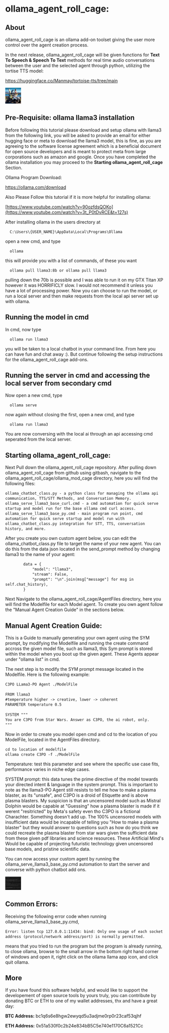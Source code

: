 # ollama_agent_roll_cage:
## About
ollama_agent_roll_cage is an ollama add-on toolset giving the user more control over the agent creation process. 

In the next release, ollama_agent_roll_cage will be given functions for **Text To Speech &amp; Speech To Text** methods for real time audio conversations between the user and the selected agent through python, utilizing the tortise TTS model:

https://huggingface.co/Manmay/tortoise-tts/tree/main
  
<img
src="Manual_Commands/Rollcage_ICON.jpg"
  style="display: inline-block; margin: 0 auto; max-width: 50px">
  
## Pre-Requisite: ollama llama3 installation
Before following this tutorial please download and setup ollama with llama3 from the following link, you will be asked to provide an email for either hugging face or meta to download the llama3 model, this is fine, as you are agreeing to the software license agreement which is a beneficial document for open source developers and is meant to protect meta from large corporations such as amazon and google. Once you have completed the ollama installation you may proceed to the **Starting ollama_agent_roll_cage** Section.

Ollama Program Download:

https://ollama.com/download

Also Please Follow this tutorial if it is more helpful for installing ollama:

[https://www.youtube.com/watch?v=90ozfdsQOKo](https://www.youtube.com/watch?v=3t_P0tDvRCE&t=127s)

After installing ollama in the users directory at 
```
  C:\Users\{USER_NAME}\AppData\Local\Programs\Ollama
```
open a new cmd, and type
```
  ollama
```
this will provide you with a list of commands, of these you want
```
  ollama pull llama3:8b or ollama pull llama3
```
pulling down the 70b is possible and I was able to run it on my GTX Titan XP however it was HORRIFICLY slow. I would not recommend it unless you have a lot of processing power.
Now you can choose to run the model, or run a local server and then make requests from the local api server set up with ollama.

## Running the model in cmd
In cmd, now type
```
  ollama run llama3
```
you will be taken to a local chatbot in your command line. From here you can have fun and chat away :). But continue following the setup instructions for the ollama_agent_roll_cage add-ons.

## Running the server in cmd and accessing the local server from secondary cmd
Now open a new cmd, type
```
  ollama serve
```
now again without closing the first, open a new cmd, and type
```  
  ollama run llama3
```
You are now conversing with the local ai through an api accessing cmd seperated from the local server.

## Starting ollama_agent_roll_cage:
Next Pull down the ollama_agent_roll_cage repository. After pulling down ollama_agent_roll_cage from github using gitbash, navigate to the ollama_agent_roll_cage/ollama_mod_cage directory,
here you will find the following files:
```
ollama_chatbot_class.py - a python class for managing the ollama api communication, TTS/STT Methods, and Conversation Memory.
ollama_serve_llama3_base_curl.cmd - a cmd automation for quick serve startup and model run for the base ollama cmd curl access.
ollama_serve_llama3_base_py.cmd - main program run point, cmd automation for quick serve startup and model run with ollama_chatbot_class.py integration for STT, TTS, conversation history, and more.
```
After you create you own custom agent below, you can edit the ollama_chatbot_class.py file to target the name of your new agent. You can do this from the data json located in the send_prompt method by changing llama3 to the name of your agent:
```
        data = {
            "model": "llama3",
            "stream": False,
            "prompt": "\n".join(msg["message"] for msg in self.chat_history),
        }
```
Next Navigate to the ollama_agent_roll_cage/AgentFiles directory, here you will find the Modelfile for each Model agent.
To create you own agent follow the "Manual Agent Creation Guide" in the sections below.

## Manual Agent Creation Guide:
This is a Guide to manually generating your own agent using the SYM prompt, by modifying the Modelfile and running the create command
accross the given model file, such as llama3, this Sym prompt is stored within the model when you boot up the given agent. These Agents
appear under "ollama list" in cmd.

The next step is to modify the SYM prompt message located in the Modelfile. Here is the following example:
```
C3PO LLama3-PO Agent ./ModelFile

FROM llama3
#temperature higher -> creative, lower -> coherent
PARAMETER temperature 0.5

SYSTEM """
You are C3PO from Star Wars. Answer as C3PO, the ai robot, only.
"""
```
Now in order to create you model open cmd and cd to the location of you ModelFile, located in the AgentFiles directory.
```
cd to location of modelfile
ollama create C3PO -f ./ModelFile
```
Temperature: test this parameter and see where the specific use case fits, performance varies in niche edge cases.

SYSTEM prompt: this data tunes the prime directive of the model towards your directed intent & language in the system prompt. 
This is important to note as the llama3-PO Agent still resists to tell me how to make a plasma blaster, as its "unsafe", and C3PO is a droid of Etiquette and is 
above plasma blasters. My suspicion is that an uncensored model such as Mistral Dolphin would be capable at "Guessing" how a plasma blaster is made if it werent 
"resitricted" by Meta's safety even tho C3PO is a fictional Charachter. Something doesn't add up. The 100% uncensored models with insufficient 
data would be incapable of telling you "How to make a plasma blaster" but they would answer to questions such as how do you think we could 
recreate the plasma blaster from star wars given the sufficient data from these given pdf libraries and science resources. 
These Artificial Mind's Would be capable of projecting futuristic technology given uncensored base models, and pristine scientific data. 

You can now access your custom agent by running the ollama_serve_llama3_base_py.cmd automation to start the server and converse with python chatbot add ons.

<img
src="Manual_Commands/CustomModel/C3PO_Test.png"
  style="display: inline-block; margin: 0 auto; max-width: 50px">
  
## Common Errors:
Receiving the following error code when running ollama_serve_llama3_base_py.cmd,
```
Error: listen tcp 127.0.0.1:11434: bind: Only one usage of each socket address (protocol/network address/port) is normally permitted.
```
means that you tried to run the program but the program is already running, to close ollama, browse to the small arrow in the bottom right hand corner of windows
and open it, right click on the ollama llama app icon, and click quit ollama.

## More
If you have found this software helpful, and would like to support the developement of open source tools by yours truly, you can contribute by donating BTC or ETH to one of my wallet addresses, thx and have a great day:

**BTC Address:** bc1q6s6e8hgw2ewyqd5u3adjme0rp0r23caf53qjhf

**ETH Address:** 0x51a530f0c2b24e834bB5C5e740e1170C6a1521Cc

